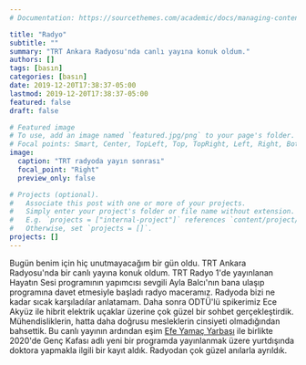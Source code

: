 ```yaml
---
# Documentation: https://sourcethemes.com/academic/docs/managing-content/

title: "Radyo"
subtitle: ""
summary: "TRT Ankara Radyosu'nda canlı yayına konuk oldum."
authors: []
tags: [basın]
categories: [basın]
date: 2019-12-20T17:38:37-05:00
lastmod: 2019-12-20T17:38:37-05:00
featured: false
draft: false

# Featured image
# To use, add an image named `featured.jpg/png` to your page's folder.
# Focal points: Smart, Center, TopLeft, Top, TopRight, Left, Right, BottomLeft, Bottom, BottomRight.
image:
  caption: "TRT radyoda yayın sonrası"
  focal_point: "Right"
  preview_only: false

# Projects (optional).
#   Associate this post with one or more of your projects.
#   Simply enter your project's folder or file name without extension.
#   E.g. `projects = ["internal-project"]` references `content/project/deep-learning/index.md`.
#   Otherwise, set `projects = []`.
projects: []
---
```


Bugün benim için hiç unutmayacağım bir gün oldu. TRT Ankara Radyosu'nda bir canlı yayına konuk oldum. TRT Radyo 1'de yayınlanan Hayatın Sesi programının yapımcısı sevgili Ayla Balcı'nın bana ulaşıp programına davet etmesiyle başladı radyo maceramız. Radyoda bizi ne kadar sıcak karşıladılar anlatamam. Daha sonra ODTÜ'lü spikerimiz Ece Akyüz ile hibrit elektrik uçaklar üzerine çok güzel bir sohbet gerçekleştirdik. Mühendisliklerin, hatta daha doğrusu mesleklerin cinsiyeti olmadığından bahsettik. Bu canlı yayının ardından eşim [Efe Yamaç Yarbaşı](https://www.linkedin.com/in/ACoAABdIodEBKuTJ8l0fWUuUm-kx6zRO2J_UsVo/) ile birlikte 2020'de Genç Kafası adlı yeni bir programda yayınlanmak üzere yurtdışında doktora yapmakla ilgili bir kayıt aldık. Radyodan çok güzel anılarla ayrıldık.